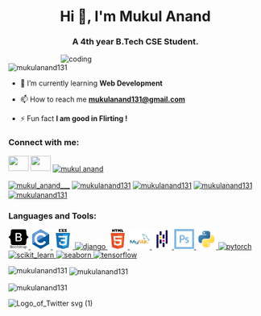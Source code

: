 <h1 align="center">Hi 👋, I'm Mukul Anand</h1>
<h3 align="center">A 4th year B.Tech CSE Student.</h3>

<img align="right" src="https://user-images.githubusercontent.com/55389276/140866485-8fb1c876-9a8f-4d6a-98dc-08c4981eaf70.gif" alt="coding" width="400">

<p align="left"> <img src="https://komarev.com/ghpvc/?username=mukulanand131&label=Profile%20views&color=0e75b6&style=flat" alt="mukulanand131" /> </p>

- 🌱 I’m currently learning **Web Development**

- 📫 How to reach me **mukulanand131@gmail.com**

- ⚡ Fun fact **I am good in Flirting !**

<h3 align="left">Connect with me:</h3>
<p align="left">
<!--   For twitter -->
<a href="https://twitter.com/mukul_anand___" ><img src="https://www.cdnlogo.com/logos/t/96/twitter-icon.svg" height="30" width="40" alt=""></a>
<!-- For Linked in -->
<a href="https://www.linkedin.com/in/mukul-anand-131-/" ><img src="https://www.cdnlogo.com/logos/l/15/linkedin-2013.svg" height="30" width="40" alt=""></a>
<!-- For Facebook -->
<a href="https://fb.com/mukul anand" target="blank"><img align="center" src="https://www.cdnlogo.com/logos/f/23/facebook.svg" alt="mukul anand" height="30" width="40" /></a>
  
<a href="https://instagram.com/mukul_anand___" target="blank"><img align="center" src="https://raw.githubusercontent.com/rahuldkjain/github-profile-readme-generator/master/src/images/icons/Social/instagram.svg" alt="mukul_anand___" height="30" width="40" /></a>
<a href="https://www.codechef.com/users/mukulanand131" target="blank"><img align="center" src="https://cdn.jsdelivr.net/npm/simple-icons@3.1.0/icons/codechef.svg" alt="mukulanand131" height="30" width="40" /></a>
<a href="https://www.hackerrank.com/mukulanand131" target="blank"><img align="center" src="https://raw.githubusercontent.com/rahuldkjain/github-profile-readme-generator/master/src/images/icons/Social/hackerrank.svg" alt="mukulanand131" height="30" width="40" /></a>
<a href="https://www.leetcode.com/mukulanand131" target="blank"><img align="center" src="https://raw.githubusercontent.com/rahuldkjain/github-profile-readme-generator/master/src/images/icons/Social/leet-code.svg" alt="mukulanand131" height="30" width="40" /></a>
<a href="https://auth.geeksforgeeks.org/user/mukulanand131" target="blank"><img align="center" src="https://raw.githubusercontent.com/rahuldkjain/github-profile-readme-generator/master/src/images/icons/Social/geeks-for-geeks.svg" alt="mukulanand131" height="30" width="40" /></a>
</p>

<h3 align="left">Languages and Tools:</h3>
<p align="left"> <a href="https://getbootstrap.com" target="_blank" rel="noreferrer"> <img src="https://raw.githubusercontent.com/devicons/devicon/master/icons/bootstrap/bootstrap-plain-wordmark.svg" alt="bootstrap" width="40" height="40"/> </a> <a href="https://www.cprogramming.com/" target="_blank" rel="noreferrer"> <img src="https://raw.githubusercontent.com/devicons/devicon/master/icons/c/c-original.svg" alt="c" width="40" height="40"/> </a> <a href="https://www.w3schools.com/css/" target="_blank" rel="noreferrer"> <img src="https://raw.githubusercontent.com/devicons/devicon/master/icons/css3/css3-original-wordmark.svg" alt="css3" width="40" height="40"/> </a> <a href="https://www.djangoproject.com/" target="_blank" rel="noreferrer"> <img src="https://cdn.worldvectorlogo.com/logos/django.svg" alt="django" width="40" height="40"/> </a> <a href="https://www.w3.org/html/" target="_blank" rel="noreferrer"> <img src="https://raw.githubusercontent.com/devicons/devicon/master/icons/html5/html5-original-wordmark.svg" alt="html5" width="40" height="40"/> </a> <a href="https://www.mysql.com/" target="_blank" rel="noreferrer"> <img src="https://raw.githubusercontent.com/devicons/devicon/master/icons/mysql/mysql-original-wordmark.svg" alt="mysql" width="40" height="40"/> </a> <a href="https://pandas.pydata.org/" target="_blank" rel="noreferrer"> <img src="https://raw.githubusercontent.com/devicons/devicon/2ae2a900d2f041da66e950e4d48052658d850630/icons/pandas/pandas-original.svg" alt="pandas" width="40" height="40"/> </a> <a href="https://www.photoshop.com/en" target="_blank" rel="noreferrer"> <img src="https://raw.githubusercontent.com/devicons/devicon/master/icons/photoshop/photoshop-line.svg" alt="photoshop" width="40" height="40"/> </a> <a href="https://www.python.org" target="_blank" rel="noreferrer"> <img src="https://raw.githubusercontent.com/devicons/devicon/master/icons/python/python-original.svg" alt="python" width="40" height="40"/> </a> <a href="https://pytorch.org/" target="_blank" rel="noreferrer"> <img src="https://www.vectorlogo.zone/logos/pytorch/pytorch-icon.svg" alt="pytorch" width="40" height="40"/> </a> <a href="https://scikit-learn.org/" target="_blank" rel="noreferrer"> <img src="https://upload.wikimedia.org/wikipedia/commons/0/05/Scikit_learn_logo_small.svg" alt="scikit_learn" width="40" height="40"/> </a> <a href="https://seaborn.pydata.org/" target="_blank" rel="noreferrer"> <img src="https://seaborn.pydata.org/_images/logo-mark-lightbg.svg" alt="seaborn" width="40" height="40"/> </a> <a href="https://www.tensorflow.org" target="_blank" rel="noreferrer"> <img src="https://www.vectorlogo.zone/logos/tensorflow/tensorflow-icon.svg" alt="tensorflow" width="40" height="40"/> </a> </p>

<p><img align="left" src="https://github-readme-stats.vercel.app/api/top-langs?username=mukulanand131&show_icons=true&locale=en&layout=compact" alt="mukulanand131" /></p>

<p>&nbsp;<img align="center" src="https://github-readme-stats.vercel.app/api?username=mukulanand131&show_icons=true&locale=en" alt="mukulanand131" /></p>

<p><img align="center" src="https://github-readme-streak-stats.herokuapp.com/?user=mukulanand131&" alt="mukulanand131" /></p>


![Logo_of_Twitter svg (1)](https://github.com/mukulanand131/mukulanand131/assets/79801919/81392d4e-79b4-4992-9293-da5a89549208)

